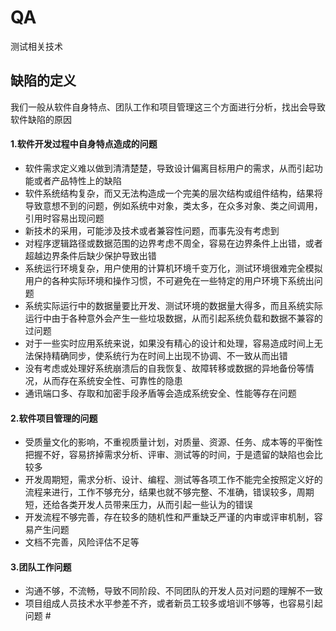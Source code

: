 # QA
测试相关技术  
## 缺陷的定义  
我们一般从软件自身特点、团队工作和项目管理这三个方面进行分析，找出会导致软件缺陷的原因  
#### 1.软件开发过程中自身特点造成的问题  
- 软件需求定义难以做到清清楚楚，导致设计偏离目标用户的需求，从而引起功能或者产品特性上的缺陷  
- 软件系统结构复杂，而又无法构造成一个完美的层次结构或组件结构，结果将导致意想不到的问题，例如系统中对象，类太多，在众多对象、类之间调用，引用时容易出现问题  
- 新技术的采用，可能涉及技术或者兼容性问题，而事先没有考虑到  
- 对程序逻辑路径或数据范围的边界考虑不周全，容易在边界条件上出错，或者超越边界条件后缺少保护导致出错  
- 系统运行环境复杂，用户使用的计算机环境千变万化，测试环境很难完全模拟用户的各种实际环境和操作习惯，不可避免在一些特定的用户环境下系统出问题  
- 系统实际运行中的数据量要比开发、测试环境的数据量大得多，而且系统实际运行中由于各种意外会产生一些垃圾数据，从而引起系统负载和数据不兼容的过问题  
- 对于一些实时应用系统来说，如果没有精心的设计和处理，容易造成时间上无法保持精确同步，使系统行为在时间上出现不协调、不一致从而出错  
- 没有考虑或处理好系统崩溃后的自我恢复、故障转移或数据的异地备份等情况，从而存在系统安全性、可靠性的隐患  
- 通讯端口多、存取和加密手段矛盾等会造成系统安全、性能等存在问题  
#### 2.软件项目管理的问题  
- 受质量文化的影响，不重视质量计划，对质量、资源、任务、成本等的平衡性把握不好，容易挤掉需求分析、评审、测试等的时间，于是遗留的缺陷也会比较多  
- 开发周期短，需求分析、设计、编程、测试等各项工作不能完全按照定义好的流程来进行，工作不够充分，结果也就不够完整、不准确，错误较多，周期短，还给各类开发人员带来压力，从而引起一些认为的错误  
- 开发流程不够完善，存在较多的随机性和严重缺乏严谨的内审或评审机制，容易产生问题  
- 文档不完善，风险评估不足等  
#### 3.团队工作问题  
- 沟通不够，不流畅，导致不同阶段、不同团队的开发人员对问题的理解不一致  
- 项目组成人员技术水平参差不齐，或者新员工较多或培训不够等，也容易引起问题  #

